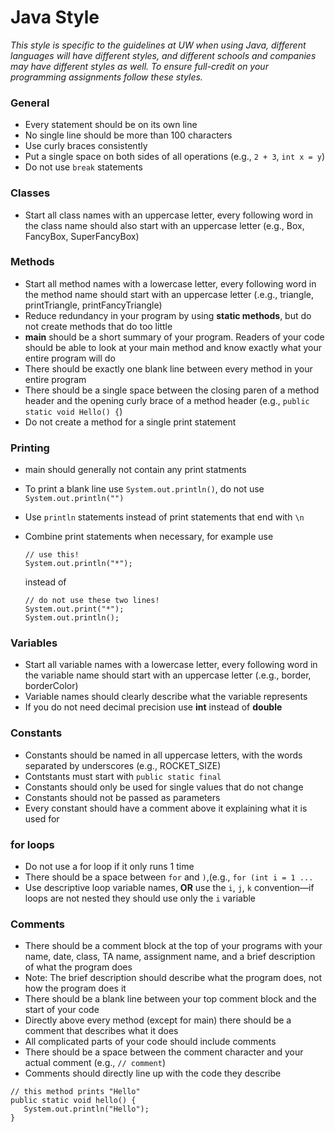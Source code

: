 # Java Style
_This style is specific to the guidelines at UW when using Java, different languages will have different styles, and different schools and companies may have different styles as well. To ensure full-credit on your programming assignments follow these styles._

### General
* Every statement should be on its own line
* No single line should be more than 100 characters
* Use curly braces consistently 
* Put a single space on both sides of all operations (e.g., `2 + 3`, `int x = y`)
* Do not use `break` statements

### Classes 
* Start all class names with an uppercase letter, every following word in the class name should also start with an uppercase letter (e.g., Box, FancyBox, SuperFancyBox)

### Methods
* Start all method names with a lowercase letter, every following word in the method name should start with an uppercase letter (.e.g., triangle, printTriangle, printFancyTriangle)
* Reduce redundancy in your program by using __static methods__, but do not create methods that do too little
* __main__ should be a short summary of your program. Readers of your code should be able to look at your main method and know exactly what your entire program will do
* There should be exactly one blank line between every method in your entire program
* There should be a single space between the closing paren of a method header and the opening curly brace of a method header (e.g., `public static void Hello() {`)
* Do not create a method for a single print statement
  

### Printing
* main should generally not contain any print statments
* To print a blank line use `System.out.println()`, do not use `System.out.println("")`
* Use `println` statements instead of print statements that end with `\n`
* Combine print statements when necessary, for example use 

  ```
  // use this!
  System.out.println("*");
  ```
  
  instead of 
  
  ```
  // do not use these two lines!
  System.out.print("*"); 
  System.out.println();
  ```

### Variables
* Start all variable names with a lowercase letter, every following word in the variable name should start with an uppercase letter (.e.g., border, borderColor)
* Variable names should clearly describe what the variable represents
* If you do not need decimal precision use __int__ instead of __double__

### Constants
* Constants should be named in all uppercase letters, with the words separated by underscores (e.g., ROCKET_SIZE)
* Contstants must start with `public static final`
* Constants should only be used for single values that do not change
* Constants should not be passed as parameters
* Every constant should have a comment above it explaining what it is used for

### for loops
* Do not use a for loop if it only runs 1 time
* There should be a space between `for` and `)`,(e.g., `for (int i = 1 ...`
* Use descriptive loop variable names, __OR__ use the `i`, `j`, `k` convention—if loops are not nested they should use only the `i` variable

### Comments
* There should be a comment block at the top of your programs with your name, date, class, TA name, assignment name, and a brief description of what the program does
 * Note: The brief description should describe what the program does, not how the program does it
* There should be a blank line between your top comment block and the start of your code
* Directly above every method (except for main) there should be a comment that describes what it does
* All complicated parts of your code should include comments
* There should be a space between the comment character and your actual comment (e.g., `// comment`)
* Comments should directly line up with the code they describe

 ```
 // this method prints "Hello"
 public static void hello() {
    System.out.println("Hello");
 }
 ```
